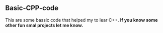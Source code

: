 ## Basic-CPP-code

This are some bassic code that helped my to lear C++.
**If you know some other fun smal projects let me know.**
